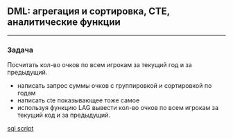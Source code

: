 ## DML: агрегация и сортировка, CTE, аналитические функции 
---
### Задача

Посчитать кол-во очков по всем игрокам за текущий год и за предыдущий.

* написать запрос суммы очков с группировкой и сортировкой по годам
* написать cte показывающее тоже самое
* используя функцию LAG вывести кол-во очков по всем игрокам за текущий код и за предыдущий.

[sql script](https://github.com/maxyustus/RDBM_OTUS/blob/main/7.%20DML%20-%20%D0%B0%D0%B3%D1%80%D0%B5%D0%B3%D0%B0%D1%86%D0%B8%D1%8F%20%D0%B8%20%D1%81%D0%BE%D1%80%D1%82%D0%B8%D1%80%D0%BE%D0%B2%D0%BA%D0%B0%2C%20CTE%2C%20%D0%B0%D0%BD%D0%B0%D0%BB%D0%B8%D1%82%D0%B8%D1%87%D0%B5%D1%81%D0%BA%D0%B8%D0%B5%20%D1%84%D1%83%D0%BD%D0%BA%D1%86%D0%B8%D0%B8/analyticsdml.sql)